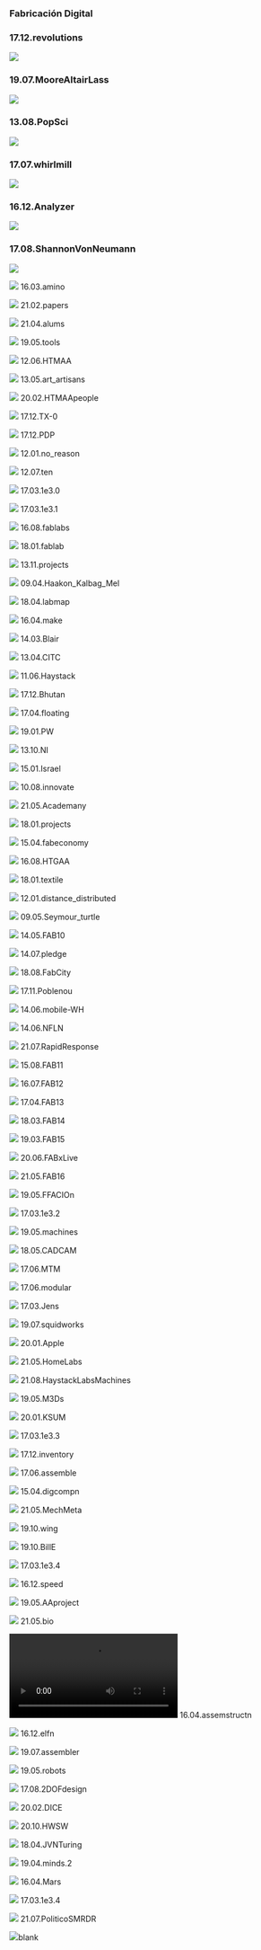 <!--

author:   Oscar Campo
email:    oicampo@uao.edu.co
version:  0.0.1
language: sp
narrator: Spanish Latin American Female

logo:     

comment:  En este documento se presenta una perspectiva de hacia dónde va la Fabricación Digital
script:   
-->

### Fabricación Digital

### 17.12.revolutions
![](https://oscampo.github.io/Digital-Design-And-Manufacture/slides/17.12.revolutions.png)
### 19.07.MooreAltairLass
![](https://oscampo.github.io/Digital-Design-And-Manufacture/slides/19.07.MooreAltairLass.png)

### 13.08.PopSci
![](https://oscampo.github.io/Digital-Design-And-Manufacture/slides/13.08.PopSci.png)


### 17.07.whirlmill
![](https://oscampo.github.io/Digital-Design-And-Manufacture/slides/17.07.whirlmill.png)

### 16.12.Analyzer
![](https://oscampo.github.io/Digital-Design-And-Manufacture/slides/16.12.Analyzer.jpg)

### 17.08.ShannonVonNeumann
![](https://oscampo.github.io/Digital-Design-And-Manufacture/slides/17.08.ShannonVonNeumann.png)

![](https://oscampo.github.io/Digital-Design-And-Manufacture/slides/16.03.amino.png)	 16.03.amino

![](https://oscampo.github.io/Digital-Design-And-Manufacture/slides/21.02.papers.png)	 21.02.papers

![](https://oscampo.github.io/Digital-Design-And-Manufacture/slides/21.04.alums.png)	 21.04.alums

![](https://oscampo.github.io/Digital-Design-And-Manufacture/slides/19.05.tools.png)	 19.05.tools

![](https://oscampo.github.io/Digital-Design-And-Manufacture/slides/12.06.HTMAA.png)	 12.06.HTMAA

![](https://oscampo.github.io/Digital-Design-And-Manufacture/slides/13.05.art_artisans.png)	 13.05.art_artisans

![](https://oscampo.github.io/Digital-Design-And-Manufacture/slides/20.02.HTMAApeople.png)	 20.02.HTMAApeople

![](https://oscampo.github.io/Digital-Design-And-Manufacture/slides/17.12.TX-0.png)	 17.12.TX-0

![](https://oscampo.github.io/Digital-Design-And-Manufacture/slides/17.12.PDP.png)	 17.12.PDP

![](https://oscampo.github.io/Digital-Design-And-Manufacture/slides/12.01.no_reason.jpg)	 12.01.no_reason

![](https://oscampo.github.io/Digital-Design-And-Manufacture/slides/12.07.ten.png)	 12.07.ten

![](https://oscampo.github.io/Digital-Design-And-Manufacture/slides/17.03.1e3.0.png)	 17.03.1e3.0

![](https://oscampo.github.io/Digital-Design-And-Manufacture/slides/17.03.1e3.1.png)	 17.03.1e3.1

![](https://oscampo.github.io/Digital-Design-And-Manufacture/slides/16.08.fablabs.jpg)	 16.08.fablabs

![](https://oscampo.github.io/Digital-Design-And-Manufacture/slides/18.01.fablab.png)	 18.01.fablab

![](https://oscampo.github.io/Digital-Design-And-Manufacture/slides/13.11.projects.png)	 13.11.projects

![](https://oscampo.github.io/Digital-Design-And-Manufacture/slides/09.04.Haakon_Kalbag_Mel.jpg)	 09.04.Haakon_Kalbag_Mel

![](https://oscampo.github.io/Digital-Design-And-Manufacture/slides/18.04.labmap.png)	 18.04.labmap

![](https://oscampo.github.io/Digital-Design-And-Manufacture/slides/16.04.make.png)	 16.04.make

![](https://oscampo.github.io/Digital-Design-And-Manufacture/slides/14.03.Blair.png)	 14.03.Blair

![](https://oscampo.github.io/Digital-Design-And-Manufacture/slides/13.04.CITC.png)	 13.04.CITC

![](https://oscampo.github.io/Digital-Design-And-Manufacture/slides/11.06.Haystack.png)	 11.06.Haystack

![](https://oscampo.github.io/Digital-Design-And-Manufacture/slides/17.12.Bhutan.png)	 17.12.Bhutan

![](https://oscampo.github.io/Digital-Design-And-Manufacture/slides/17.04.floating.png)	 17.04.floating

![](https://oscampo.github.io/Digital-Design-And-Manufacture/slides/19.01.PW.png)	 19.01.PW

![](https://oscampo.github.io/Digital-Design-And-Manufacture/slides/13.10.NI.png)	 13.10.NI

![](https://oscampo.github.io/Digital-Design-And-Manufacture/slides/15.01.Israel.jpg)	 15.01.Israel

![](https://oscampo.github.io/Digital-Design-And-Manufacture/slides/10.08.innovate.png)	 10.08.innovate

![](https://oscampo.github.io/Digital-Design-And-Manufacture/slides/21.05.Academany.png)	 21.05.Academany

![](https://oscampo.github.io/Digital-Design-And-Manufacture/slides/18.01.projects.png)	 18.01.projects

![](https://oscampo.github.io/Digital-Design-And-Manufacture/slides/15.04.fabeconomy.png)	 15.04.fabeconomy

![](https://oscampo.github.io/Digital-Design-And-Manufacture/slides/16.08.HTGAA.png)	 16.08.HTGAA

![](https://oscampo.github.io/Digital-Design-And-Manufacture/slides/18.01.textile.png)	 18.01.textile

![](https://oscampo.github.io/Digital-Design-And-Manufacture/slides/12.01.distance_distributed.png)	 12.01.distance_distributed

![](https://oscampo.github.io/Digital-Design-And-Manufacture/slides/09.05.Seymour_turtle.png)	 09.05.Seymour_turtle

![](https://oscampo.github.io/Digital-Design-And-Manufacture/slides/14.05.FAB10.png)	 14.05.FAB10

![](https://oscampo.github.io/Digital-Design-And-Manufacture/slides/14.07.pledge.png)	 14.07.pledge

![](https://oscampo.github.io/Digital-Design-And-Manufacture/slides/18.08.FabCity.png)	 18.08.FabCity

![](https://oscampo.github.io/Digital-Design-And-Manufacture/slides/17.11.Poblenou.png)	 17.11.Poblenou

![](https://oscampo.github.io/Digital-Design-And-Manufacture/slides/14.06.mobile-WH.png)	 14.06.mobile-WH

![](https://oscampo.github.io/Digital-Design-And-Manufacture/slides/14.06.NFLN.png)	 14.06.NFLN

![](https://oscampo.github.io/Digital-Design-And-Manufacture/slides/21.07.RapidResponse.png)	 21.07.RapidResponse

![](https://oscampo.github.io/Digital-Design-And-Manufacture/slides/15.08.FAB11.png)	 15.08.FAB11

![](https://oscampo.github.io/Digital-Design-And-Manufacture/slides/16.07.FAB12.png)	 16.07.FAB12

![](https://oscampo.github.io/Digital-Design-And-Manufacture/slides/17.04.FAB13.png)	 17.04.FAB13

![](https://oscampo.github.io/Digital-Design-And-Manufacture/slides/18.03.FAB14.png)	 18.03.FAB14

![](https://oscampo.github.io/Digital-Design-And-Manufacture/slides/19.03.FAB15.png)	 19.03.FAB15

![](https://oscampo.github.io/Digital-Design-And-Manufacture/slides/20.06.FABxLive.png)	 20.06.FABxLive

![](https://oscampo.github.io/Digital-Design-And-Manufacture/slides/21.05.FAB16.png)	 21.05.FAB16

![](https://oscampo.github.io/Digital-Design-And-Manufacture/slides/19.05.FFACIOn.png)	 19.05.FFACIOn

![](https://oscampo.github.io/Digital-Design-And-Manufacture/slides/17.03.1e3.2.png)	 17.03.1e3.2

![](https://oscampo.github.io/Digital-Design-And-Manufacture/slides/19.05.machines.png)	 19.05.machines

![](https://oscampo.github.io/Digital-Design-And-Manufacture/slides/18.05.CADCAM.png)	 18.05.CADCAM

![](https://oscampo.github.io/Digital-Design-And-Manufacture/slides/17.06.MTM.png)	 17.06.MTM

![](https://oscampo.github.io/Digital-Design-And-Manufacture/slides/17.06.modular.png)	 17.06.modular

![](https://oscampo.github.io/Digital-Design-And-Manufacture/slides/17.03.Jens.png)	 17.03.Jens

![](https://oscampo.github.io/Digital-Design-And-Manufacture/slides/19.07.squidworks.png)	 19.07.squidworks

![](https://oscampo.github.io/Digital-Design-And-Manufacture/slides/20.01.Apple.jpg)	 20.01.Apple

![](https://oscampo.github.io/Digital-Design-And-Manufacture/slides/21.05.HomeLabs.png)	 21.05.HomeLabs

![](https://oscampo.github.io/Digital-Design-And-Manufacture/slides/21.08.HaystackLabsMachines.png)	 21.08.HaystackLabsMachines

![](https://oscampo.github.io/Digital-Design-And-Manufacture/slides/19.05.M3Ds.png)	 19.05.M3Ds

![](https://oscampo.github.io/Digital-Design-And-Manufacture/slides/20.01.KSUM.jpg)	 20.01.KSUM

![](https://oscampo.github.io/Digital-Design-And-Manufacture/slides/17.03.1e3.3.png)	 17.03.1e3.3

![](https://oscampo.github.io/Digital-Design-And-Manufacture/slides/17.12.inventory.png)	 17.12.inventory

![](https://oscampo.github.io/Digital-Design-And-Manufacture/slides/17.06.assemble.png)	 17.06.assemble

![](https://oscampo.github.io/Digital-Design-And-Manufacture/slides/15.04.digcompn.png)	 15.04.digcompn

![](https://oscampo.github.io/Digital-Design-And-Manufacture/slides/21.05.MechMeta.png)	 21.05.MechMeta

![](https://oscampo.github.io/Digital-Design-And-Manufacture/slides/19.10.wing.png)	 19.10.wing

![](https://oscampo.github.io/Digital-Design-And-Manufacture/slides/19.10.BillE.png)	 19.10.BillE

![](https://oscampo.github.io/Digital-Design-And-Manufacture/slides/17.03.1e3.4.png)	 17.03.1e3.4

![](https://oscampo.github.io/Digital-Design-And-Manufacture/slides/16.12.speed.png)	 16.12.speed

![](https://oscampo.github.io/Digital-Design-And-Manufacture/slides/19.05.AAproject.png)	 19.05.AAproject

![](https://oscampo.github.io/Digital-Design-And-Manufacture/slides/21.05.bio.png)	 21.05.bio

![](https://oscampo.github.io/Digital-Design-And-Manufacture/slides/16.04.staplen.mp4)	 16.04.assemstructn

![](https://oscampo.github.io/Digital-Design-And-Manufacture/slides/16.12.elfn.png)	 16.12.elfn

![](https://oscampo.github.io/Digital-Design-And-Manufacture/slides/19.07.assembler.png)	 19.07.assembler

![](https://oscampo.github.io/Digital-Design-And-Manufacture/slides/19.05.robots.png)	 19.05.robots

![](https://oscampo.github.io/Digital-Design-And-Manufacture/slides/17.08.2DOFdesign.png)	 17.08.2DOFdesign

![](https://oscampo.github.io/Digital-Design-And-Manufacture/slides/20.02.DICE.png)	 20.02.DICE

![](https://oscampo.github.io/Digital-Design-And-Manufacture/slides/20.10.HWSW.png)	 20.10.HWSW

![](https://oscampo.github.io/Digital-Design-And-Manufacture/slides/18.04.JVNTuring.png)	 18.04.JVNTuring

![](https://oscampo.github.io/Digital-Design-And-Manufacture/slides/19.04.minds.2.png)	 19.04.minds.2

![](https://oscampo.github.io/Digital-Design-And-Manufacture/slides/16.04.Mars.png)	 16.04.Mars

![](https://oscampo.github.io/Digital-Design-And-Manufacture/slides/17.03.1e3.4.png)	 17.03.1e3.4

![](https://oscampo.github.io/Digital-Design-And-Manufacture/slides/21.07.PoliticoSMRDR.png)	 21.07.PoliticoSMRDR

![](https://oscampo.github.io/Digital-Design-And-Manufacture/slides/blank.png)blank
